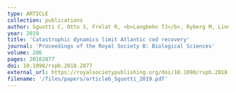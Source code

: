 ```yaml
---
type: ARTICLE
collection: publications
author: Sguotti C, Otto S, Frelat R, <b>Langbehn TJ</b>, Ryberg M, Lindegren M, Durant J, Stenseth N & M&ouml;llmann C
year: 2019
title: 'Catastrophic dynamics limit Atlantic cod recovery'
journal: 'Proceedings of the Royal Society B: Biological Sciences'
volume: 286
pages: 20182877
doi: 10.1098/rspb.2018.2877
external_url: https://royalsocietypublishing.org/doi/10.1098/rspb.2018.2877
filename: '/files/papers/article6_Sguotti_2019.pdf'
---
```

